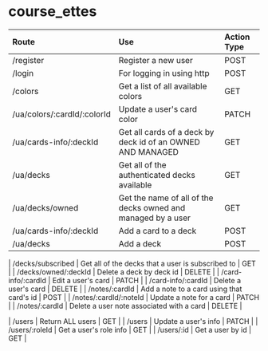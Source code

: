# course_ettes

| Route | Use | Action Type |
| :---  | :---|     :---  |
| /register  | Register a new user   |      POST     |
| /login  | For logging in using http     |   POST |
| /colors  | Get a list of all available colors | GET |
| /ua/colors/:cardId/:colorId  | Update a user's card color | PATCH |
| /ua/cards-info/:deckId   | Get all cards of a deck by deck id   of an OWNED AND MANAGED     | GET |
| /ua/decks  | Get all of the authenticated decks available       | GET |
| /ua/decks/owned  | Get the name of all of the decks owned and managed by a user       | GET |
| /ua/cards-info/:deckId   | Add a card to a deck | POST |
| /ua/decks  | Add a deck      | POST |

| /decks/subscribed | Get all of the decks that a user is subscribed to       | GET |
| /decks/owned/:deckId  | Delete a deck by deck id       | DELETE |
| /card-info/:cardId  | Edit a user's card        | PATCH |
| /card-info/:cardId   | Delete a user's card       | DELETE |
| /notes/:cardId   | Add a note to a card using that card's id       | POST |
| /notes/:cardId/:noteId  | Update a note for a card       | PATCH |
| /notes/:cardId   | Delete a user note associated with a card      | DELETE |

| /users  | Return ALL users       | GET |
| /users  | Update a user's info       | PATCH |
| /users/:roleId  | Get a user's role info       | GET |
| /users/:id | Get a user by id       | GET |